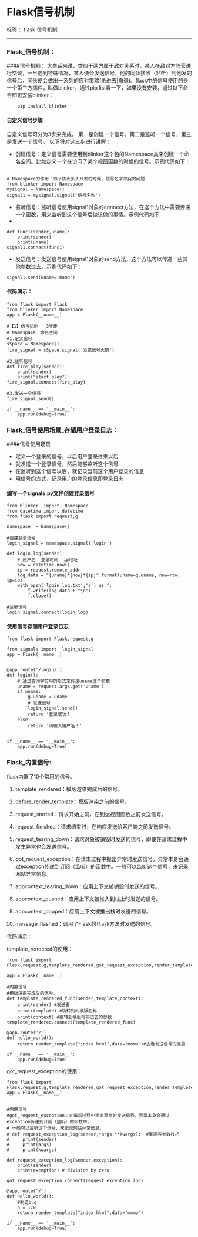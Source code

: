 ﻿# Flask信号机制

标签： flask  信号机制

---

### Flask_信号机制：
####信号机制：
大白话来说，类似于两方属于敌对关系时，某人在敌对方阵营进行交谈，一旦遇到特殊情况，某人便会发送信号，他的同伙接收（监听）到他发的信号后，同伙便会做出一系列的应对策略(杀进去|撤退)。flask中的信号使用的是一个第三方插件，叫做blinker。通过pip list看一下，如果没有安装，通过以下命令即可安装blinker：
```
    pip install blinker
```

#### 自定义信号步骤
自定义信号可分为3步来完成。
第一是创建一个信号，第二是监听一个信号，第三是发送一个信号。
以下将对这三步进行讲解：

- 创建信号：定义信号需要使用到blinker这个包的Namespace类来创建一个命名空间。比如定义一个在访问了某个视图函数的时候的信号。示例代码如下：
```

# Namespace的作用：为了防止多人开发的时候，信号名字冲突的问题
from blinker import Namespace
mysignal = Namespace()
signal1 = mysignal.signal('信号名称')
```
    
- 监听信号：监听信号使用signal1对象的connect方法，在这个方法中需要传递一个函数，用来监听到这个信号后做该做的事情。示例代码如下：
- 
```
def func1(sender,uname):
    print(sender)
    print(uname)
signal1.connect(func1)
```

- 发送信号：发送信号使用signal1对象的send方法，这个方法可以传递一些其他参数过去。示例代码如下：
```  
signal1.send(uname='momo')
```


#### 代码演示：
```
from flask import Flask
from blinker import Namespace
app = Flask(__name__)

#【1】信号机制   3步走
# Namespace：命名空间
#1.定义信号
sSpace = Namespace()
fire_signal = sSpace.signal('发送信号火箭')

#2.监听信号
def fire_play(sender):
    print(sender)
    print("start play")
fire_signal.connect(fire_play)

#3.发送一个信号
fire_signal.send()

if __name__ == '__main__':
    app.run(debug=True)
```


### Flask_信号使用场景_存储用户登录日志：
####信号使用场景
- 定义一个登录的信号，以后用户登录进来以后
- 就发送一个登录信号，然后能够监听这个信号
- 在监听到这个信号以后，就记录当前这个用户登录的信息
- 用信号的方式，记录用户的登录信息即登录日志

#### 编写一个signals.py文件创建登录信号
```
from blinker  import  Namespace
from datetime import datetime
from flask import request,g

namespace  = Namespace()

#创建登录信号
login_signal = namespace.signal('login')

def login_log(sender):
    # 用户名  登录时间  ip地址
    now = datetime.now()
    ip = request.remote_addr
    log_data = "{uname}*{now}*{ip}".format(uname=g.uname, now=now, ip=ip)
    with open('login_log.txt','a') as f:
        f.write(log_data + "\n")
        f.close()

#监听信号
login_signal.connect(login_log)
```

#### 使用信号存储用户登录日志
```
from flask import Flask,request,g

from signals import  login_signal
app = Flask(__name__)


@app.route('/login/')
def login():
    # 通过查询字符串的形式来传递uname这个参数
    uname = request.args.get('uname')
    if uname:
        g.uname = uname
        # 发送信号
        login_signal.send()
        return '登录成功！'
    else:
        return '请输入用户名！'


if __name__ == '__main__':
    app.run(debug=True)
```


### Flask_内置信号:
flask内置了10个常用的信号。

1. template_rendered：模版渲染完成后的信号。

2. before_render_template：模版渲染之前的信号。

3. request_started：请求开始之前，在到达视图函数之前发送信号。

4. request_finished：请求结束时，在响应发送给客户端之前发送信号。

5. request_tearing_down：请求对象被销毁时发送的信号，即使在请求过程中发生异常也会发送信号。

6. got_request_exception：在请求过程中抛出异常时发送信号，异常本身会通过exception传递到订阅（监听）的函数中。一般可以监听这个信号，来记录网站异常信息。

7. appcontext_tearing_down：应用上下文被销毁时发送的信号。

8. appcontext_pushed：应用上下文被推入到栈上时发送的信号。

9. appcontext_popped：应用上下文被推出栈时发送的信号。

10. message_flashed：调用了Flask的`flash`方法时发送的信号。

代码演示：

template_rendered的使用：
```
from flask import Flask,request,g,template_rendered,got_request_exception,render_template

app = Flask(__name__)

#内置信号
#模版渲染完成后的信号。
def template_rendered_func(sender,template,context):
    print(sender) #发送者
    print(template) #跳转到的模版名称
    print(context) #跳转到模版时带过去的参数
template_rendered.connect(template_rendered_func) 

@app.route('/')
def hello_world():
    return render_template("index.html",data="momo")#去看发送信号的底层

if __name__ == '__main__':
    app.run(debug=True)
```

 got_request_exception的使用：
```
from flask import Flask,request,g,template_rendered,got_request_exception,render_template
app = Flask(__name__)


#内置信号
#got_request_exception：在请求过程中抛出异常时发送信号，异常本身会通过exception传递到订阅（监听）的函数中。
# 一般可以监听这个信号，来记录网站异常信息。
# def request_exception_log(sender,*args,**kwargs):  #掌握写参数技巧
#     print(sender)
#     print(args)
#     print(kwargs)

def request_exception_log(sender,exception):
    print(sender)
    print(exception) # division by zero

got_request_exception.connect(request_exception_log)

@app.route('/')
def hello_world():
    #制造bug
    a = 1/0
    return render_template("index.html",data="momo")

if __name__ == '__main__':
    app.run(debug=True)
```






